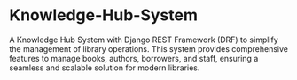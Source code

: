 # Knowledge-Hub-System
A Knowledge Hub System with Django REST Framework (DRF) to simplify the management of library operations. This system provides comprehensive features to manage books, authors, borrowers, and staff, ensuring a seamless and scalable solution for modern libraries.
